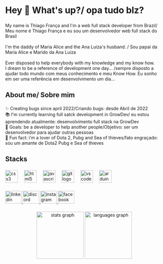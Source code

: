 <h1 align="left">Hey 👋 What's up?/ opa tudo blz?</h1>

###

<p align="left">My name is Thiago França and I'm a web full stack developer  from  Brazil/<br>Meu nome é Thiago França e eu sou um desenvolvedor web full stack do Brasil <br><br>I'm the daddy of Maria Alice and the Ana Luiza's husband. / Sou papai da Maria Alice e Marido da Ana Luiza<br><br>Ever disposed to help everybody with my knowledge and my know how.<br>I dream to be a reference of development one day... /sempre disposto a ajudar todo mundo com meus conhecimento e meu Know How. Eu sonho  em ser uma referência em desenvolvimento um dia...</p>

###

<h2 align="left">About me/ Sobre mim</h2>

###

<p align="left">✨ Creating bugs since april 2022/Criando bugs: desde Abril de 2022<br>📚 I'm currently learning full satck development in GrowDev/ eu estou aprendendo atualmente:  desenvolvimento full stack na GrowDev<br>🎯 Goals: be a developer to help another people/Objetivo: ser um desenvolvedor para ajudar outras pessoas<br>🎲 Fun fact: i'm a lover of Dota 2, Pubg and Sea of thieves/fato engraçado: sou um amante de Dota2 Pubg e Sea of thieves</p>

###

<h2 align="left">Stacks</h2>

###

<div align="left">
  <img src="https://cdn.jsdelivr.net/gh/devicons/devicon/icons/css3/css3-original.svg" height="40" alt="css3 logo"  />
  <img width="12" />
  <img src="https://cdn.jsdelivr.net/gh/devicons/devicon/icons/html5/html5-original.svg" height="40" alt="html5 logo"  />
  <img width="12" />
  <img src="https://cdn.jsdelivr.net/gh/devicons/devicon/icons/javascript/javascript-original.svg" height="40" alt="javascript logo"  />
  <img width="12" />
  <img src="https://cdn.jsdelivr.net/gh/devicons/devicon/icons/git/git-original.svg" height="40" alt="git logo"  />
  <img width="12" />
  <img src="https://cdn.jsdelivr.net/gh/devicons/devicon/icons/vscode/vscode-original.svg" height="40" alt="vscode logo"  />
  <img width="12" />
  <img src="https://cdn.jsdelivr.net/gh/devicons/devicon/icons/arduino/arduino-original.svg" height="40" alt="arduino logo"  />
</div>

###

<div align="left">
  <a href="https://www.linkedin.com/in/thiagofranca4180/" target="_blank">
    <img src="https://raw.githubusercontent.com/maurodesouza/profile-readme-generator/master/src/assets/icons/social/linkedin/default.svg" width="52" height="40" alt="linkedin logo"  />
  </a>
  <a href="https://discord.gg/G6zQFT3Egg" target="_blank">
    <img src="https://raw.githubusercontent.com/maurodesouza/profile-readme-generator/master/src/assets/icons/social/discord/default.svg" width="52" height="40" alt="discord logo"  />
  </a>
  <a href="https://www.instagram.com/thiago_oliveira7l/" target="_blank">
    <img src="https://raw.githubusercontent.com/maurodesouza/profile-readme-generator/master/src/assets/icons/social/instagram/default.svg" width="52" height="40" alt="instagram logo"  />
  </a>
  <a href="https://www.facebook.com/thiago.franca.37625" target="_blank">
    <img src="https://raw.githubusercontent.com/maurodesouza/profile-readme-generator/master/src/assets/icons/social/facebook/default.svg" width="52" height="40" alt="facebook logo"  />
  </a>
</div>

###

<div align="center">
  <img src="https://github-readme-stats.vercel.app/api?username=ThiagoFranca4180&hide_title=false&hide_rank=false&show_icons=true&include_all_commits=true&count_private=true&disable_animations=false&theme=dracula&locale=en&hide_border=false&order=1" height="150" alt="stats graph"  />
  <img src="https://github-readme-stats.vercel.app/api/top-langs?username=ThiagoFranca4180&locale=en&hide_title=false&layout=compact&card_width=320&langs_count=5&theme=dracula&hide_border=false&order=2" height="150" alt="languages graph"  />
</div>

###
